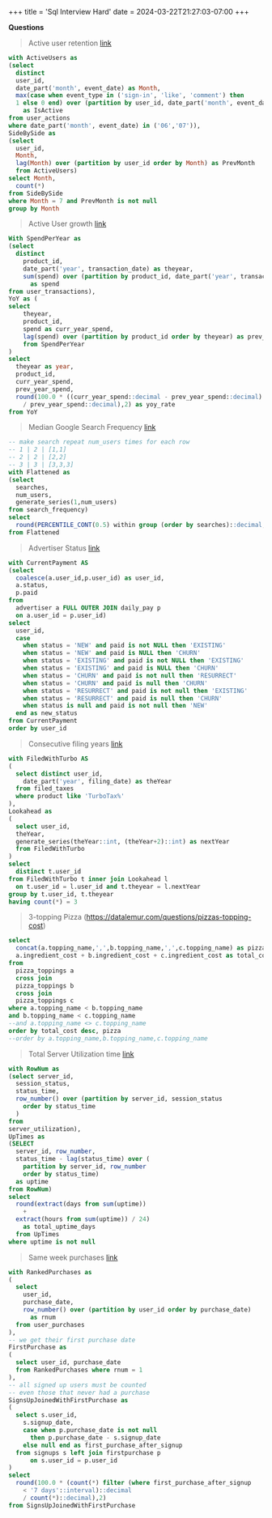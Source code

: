 +++
title = 'Sql Interview Hard'
date = 2024-03-22T21:27:03-07:00
+++

**Questions**

> Active user retention [link](https://datalemur.com/questions/user-retention)

```sql
with ActiveUsers as
(select 
  distinct 
  user_id,
  date_part('month', event_date) as Month,
  max(case when event_type in ('sign-in', 'like', 'comment') then 
  1 else 0 end) over (partition by user_id, date_part('month', event_date))
    as IsActive
from user_actions
where date_part('month', event_date) in ('06','07')),
SideBySide as
(select 
  user_id,
  Month,
  lag(Month) over (partition by user_id order by Month) as PrevMonth
  from ActiveUsers)
select Month,
  count(*)
from SideBySide
where Month = 7 and PrevMonth is not null
group by Month
```

> Active User growth [link](https://datalemur.com/questions/yoy-growth-rate)

```sql
With SpendPerYear as
(select 
  distinct 
    product_id,
    date_part('year', transaction_date) as theyear,
    sum(spend) over (partition by product_id, date_part('year', transaction_date))
      as spend
from user_transactions),
YoY as (
select 
    theyear,
    product_id,
    spend as curr_year_spend,
    lag(spend) over (partition by product_id order by theyear) as prev_year_spend
    from SpendPerYear
)
select 
  theyear as year,
  product_id,
  curr_year_spend,
  prev_year_spend,
  round(100.0 * ((curr_year_spend::decimal - prev_year_spend::decimal)
    / prev_year_spend::decimal),2) as yoy_rate
from YoY
```

> Median Google Search Frequency [link](https://datalemur.com/questions/median-search-freq)

```sql
-- make search repeat num_users times for each row
-- 1 | 2 | [1,1]
-- 2 | 2 | [2,2]
-- 3 | 3 | [3,3,3]
with Flattened as
(select 
  searches,
  num_users,
  generate_series(1,num_users)
from search_frequency)
select 
  round(PERCENTILE_CONT(0.5) within group (order by searches)::decimal,1)
from Flattened

```

> Advertiser Status [link](https://datalemur.com/questions/updated-status)

```sql
with CurrentPayment AS
(select 
  coalesce(a.user_id,p.user_id) as user_id,
  a.status,
  p.paid
from 
  advertiser a FULL OUTER JOIN daily_pay p 
  on a.user_id = p.user_id)
select 
  user_id,
  case 
    when status = 'NEW' and paid is not NULL then 'EXISTING'
    when status = 'NEW' and paid is NULL then 'CHURN'
    when status = 'EXISTING' and paid is not NULL then 'EXISTING'
    when status = 'EXISTING' and paid is NULL then 'CHURN'
    when status = 'CHURN' and paid is not null then 'RESURRECT'
    when status = 'CHURN' and paid is null then 'CHURN'
    when status = 'RESURRECT' and paid is not null then 'EXISTING'
    when status = 'RESURRECT' and paid is null then 'CHURN'
    when status is null and paid is not null then 'NEW'
  end as new_status
from CurrentPayment
order by user_id
```

> Consecutive filing years [link](https://datalemur.com/questions/consecutive-filing-years)

```sql
with FiledWithTurbo AS
(
  select distinct user_id,
    date_part('year', filing_date) as theYear
  from filed_taxes
  where product like 'TurboTax%'
),
Lookahead as
(
  select user_id,
  theYear,
  generate_series(theYear::int, (theYear+2)::int) as nextYear
  from FiledWithTurbo  
)
select 
  distinct t.user_id
from FiledWithTurbo t inner join Lookahead l
  on t.user_id = l.user_id and t.theyear = l.nextYear
group by t.user_id, t.theyear
having count(*) = 3
```

> 3-topping Pizza (https://datalemur.com/questions/pizzas-topping-cost)

```sql
select
  concat(a.topping_name,',',b.topping_name,',',c.topping_name) as pizza,
  a.ingredient_cost + b.ingredient_cost + c.ingredient_cost as total_cost
from 
  pizza_toppings a
  cross join
  pizza_toppings b
  cross join
  pizza_toppings c
where a.topping_name < b.topping_name
and b.topping_name < c.topping_name
--and a.topping_name <> c.topping_name
order by total_cost desc, pizza
--order by a.topping_name,b.topping_name,c.topping_name
```

> Total Server Utilization time [link](https://datalemur.com/questions/total-utilization-time)

```sql
with RowNum as
(select server_id,
  session_status,
  status_time,
  row_number() over (partition by server_id, session_status
    order by status_time
  )
from 
server_utilization),
UpTimes as 
(SELECT
  server_id, row_number,
  status_time - lag(status_time) over (
    partition by server_id, row_number 
    order by status_time)
  as uptime
from RowNum)
select 
  round(extract(days from sum(uptime))
    +
  extract(hours from sum(uptime)) / 24)
    as total_uptime_days
  from UpTimes
where uptime is not null
```

> Same week purchases [link](https://datalemur.com/questions/same-week-purchases)

```sql
with RankedPurchases as
(
  select 
    user_id,
    purchase_date,
    row_number() over (partition by user_id order by purchase_date)
      as rnum
  from user_purchases
),
-- we get their first purchase date
FirstPurchase as
(
  select user_id, purchase_date
  from RankedPurchases where rnum = 1
),
-- all signed up users must be counted
-- even those that never had a purchase
SignsUpJoinedWithFirstPurchase as 
(
  select s.user_id,
    s.signup_date,
    case when p.purchase_date is not null
      then p.purchase_date - s.signup_date 
    else null end as first_purchase_after_signup
  from signups s left join firstpurchase p
      on s.user_id = p.user_id
)
select
  round(100.0 * (count(*) filter (where first_purchase_after_signup 
    < '7 days'::interval)::decimal
    / count(*)::decimal),2)
from SignsUpJoinedWithFirstPurchase
```
